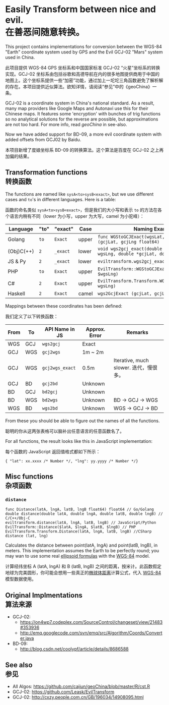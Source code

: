 # Easily Transform between nice and evil. <br/> 在善恶间随意转换。

This project contains implementations for conversion between the WGS-84 
"Earth" coordinate system used by GPS and the Evil GCJ-02 "Mars" system
used in China.

此项目提供 WGS-84 GPS 坐标系和中国国家标准 GCJ-02 “火星”坐标系的转换实现。GCJ-02 坐标系由包括谷歌和高德导航在内的很多地图提供商用于中国的地图上。这个坐标系提供一些“加密”功能，通过加上一坨坨三角函数避免了解析解的存在。本项目提供近似算法。欲知详情，请阅读“参见”中的《geoChina》一条。

GCJ-02 is a coordinate system in China's national standard. As a result,
many map providers like Google Maps and Autonavi use this for their Chinese
maps. It features some 'encryption' with bunches of trig functions so no
analytical solutions for the reverse are possible, but approximations are
not too hard. For more info, read *geoChina* in see-also.

Now we have added support for BD-09, a more evil coordinate system with added
offsets from GCJ02 by Baidu.

本项目新增了度娘坐标系 BD-09 的转换算法。这个算法是百度在 GCJ-02 之上再加偏的结果。

## Transformation functions<br/>转换函数

The functions are named like `sysA<to>sysB<exact>`, but we use different
cases and `to`'s in different languages. Here is a table:

函数的命名类似 `sysA<to>sysB<exact>`，但是我们的大小写和表示 `to` 的方法在各个语言内稍有不同（lower 为小写，upper 为大写，camel 为小驼峰）：

Language  | "to" | "exact" | Case   | Naming Example
----------|------|---------|--------|---------------
Golang    | `to` | `Exact` | upper  | `func WGStoGCJExact(wgsLat, wgsLng float64) (gcjLat, gcjLng float64)`
(Obj)C(++)| `2`  | `_exact`| lower  | `void wgs2gcj_exact(double wgsLat, double wgsLng, double *gcjLat, double *gcjLng)`
JS & Py   | `2`  | `_exact`| lower  | `eviltransform.wgs2gcj_exact(wgsLat, wgsLng)`
PHP       | `to` | `Exact` | upper  | `EvilTransform::WGStoGCJExact($wgsLat, $wgsLng)`
C#        | `2`  | `Exact` | upper  | `EvilTransform.Transform.WGS2GCJExact(wgsLat, wgsLng)`
Haskell   | `2`  | `Exact` | camel  | `wgs2GcjExact (gcjLat, gcjLng)`

Mappings between these coordinates has been defined:

我们定义了以下转换函数：

From| To  | API Name in JS | Approx. Error | Remarks
----|-----|----------------|---------------|--------
WGS | GCJ | `wgs2gcj`      | Exact
GCJ | WGS | `gcj2wgs`      | 1m ~ 2m
GCJ | WGS | `gcj2wgs_exact`| 0.5m          | Iterative, much slower. 迭代，慢很多。
GCJ | BD  | `gcj2bd`       | Unknown
BD  | GCJ | `bd2gcj`       | Unknown
BD  | WGS | `bd2wgs`       | Unknown       | BD &rarr; GCJ &rarr; WGS
WGS | BD  | `wgs2bd`       | Unknown       | WGS &rarr; GCJ &rarr; BD

From these you should be able to figure out the names of all the functions.

聪明的你从这两张表格可以脑补出任意语言的任意函数名了。

For all functions, the result looks like this in JavaScript implementation:

每个函数的 JavaScript 返回值格式都如下所示：

```JS
{ "lat": xx.xxxx /* Number */, "lng": yy.yyyy /* Number */}
```

## Misc functions<br/>杂项函数

### `distance`

	func Distance(latA, lngA, latB, lngB float64) float64 // Go/Golang
	double distance(double latA, double lngA, double latB, double lngB) // C/C++/Obj-C
	eviltransform.distance(latA, lngA, latB, lngB) // JavaScript/Python
	EvilTransform::Distance($latA, $lngA, $latB, $lngB) // PHP
	EvilTransform.Transform.Distance(latA, lngA, latB, lngB) //CSharp
	distance (lat, lng)

Calculates the distance between point(latA, lngA) and point(latB, lngB), in meters.
This implementation assumes the Earth to be perfectly round; you may wan to use some
real [ellipsoid formulas][geodesics] with the [WGS-84][enwpwgs] model.

计算经纬坐标 A (latA, lngA) 和 B (latB, lngB) 之间的距离，按米计。此函数假定地球为完美圆形，你可能会想用一些真正的[椭球体距离][geodesics]计算公式，代入 [WGS-84][enwpwgs] 模型数据使用。

## Original Implmentations<br/>算法来源

 - GCJ-02:
   - https://on4wp7.codeplex.com/SourceControl/changeset/view/21483#353936
   - http://emq.googlecode.com/svn/emq/src/Algorithm/Coords/Converter.java
 - BD-09:
   - http://blog.csdn.net/coolypf/article/details/8686588

## See also<br/>参见

 - All Algos: https://github.com/caijun/geoChina/blob/master/R/cst.R
 - GCJ-02: https://github.com/Leask/EvilTransform
 - GCJ-02: http://cxzy.people.com.cn/GB/196034/14908095.html

[enwpwgs]: https://en.wikipedia.org/wiki/World_Geodetic_System#WGS84
[geodesics]: https://en.wikipedia.org/wiki/Geodesics_on_an_ellipsoid#Software_implementations
